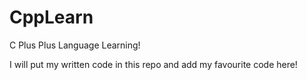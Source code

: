 # CppLearn
C Plus Plus  Language Learning!

I will put my written code in this repo and add my favourite code here!
